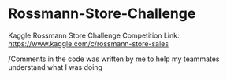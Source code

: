 # Rossmann-Store-Challenge
Kaggle Rossmann Store Challenge
Competition Link: https://www.kaggle.com/c/rossmann-store-sales

/Comments in the code was written by me to help my teammates understand what I was doing

